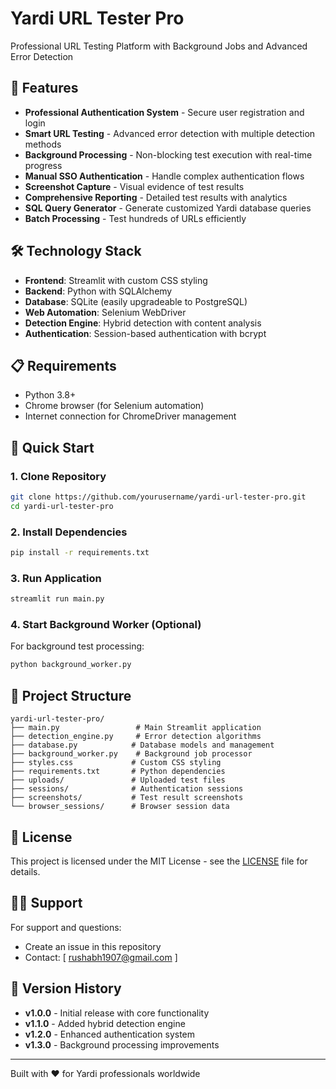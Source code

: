 # Yardi URL Tester Pro

Professional URL Testing Platform with Background Jobs and Advanced Error Detection

## 🚀 Features

- **Professional Authentication System** - Secure user registration and login
- **Smart URL Testing** - Advanced error detection with multiple detection methods
- **Background Processing** - Non-blocking test execution with real-time progress
- **Manual SSO Authentication** - Handle complex authentication flows
- **Screenshot Capture** - Visual evidence of test results
- **Comprehensive Reporting** - Detailed test results with analytics
- **SQL Query Generator** - Generate customized Yardi database queries
- **Batch Processing** - Test hundreds of URLs efficiently

## 🛠️ Technology Stack

- **Frontend**: Streamlit with custom CSS styling
- **Backend**: Python with SQLAlchemy
- **Database**: SQLite (easily upgradeable to PostgreSQL)
- **Web Automation**: Selenium WebDriver
- **Detection Engine**: Hybrid detection with content analysis
- **Authentication**: Session-based authentication with bcrypt

## 📋 Requirements

- Python 3.8+
- Chrome browser (for Selenium automation)
- Internet connection for ChromeDriver management

## 🚀 Quick Start

### 1. Clone Repository
```bash
git clone https://github.com/yourusername/yardi-url-tester-pro.git
cd yardi-url-tester-pro
```

### 2. Install Dependencies
```bash
pip install -r requirements.txt
```

### 3. Run Application
```bash
streamlit run main.py
```

### 4. Start Background Worker (Optional)
For background test processing:
```bash
python background_worker.py
```

## 📁 Project Structure

```
yardi-url-tester-pro/
├── main.py                 # Main Streamlit application
├── detection_engine.py     # Error detection algorithms
├── database.py            # Database models and management
├── background_worker.py    # Background job processor
├── styles.css             # Custom CSS styling
├── requirements.txt       # Python dependencies
├── uploads/               # Uploaded test files
├── sessions/              # Authentication sessions
├── screenshots/           # Test result screenshots
└── browser_sessions/      # Browser session data
```


## 📄 License

This project is licensed under the MIT License - see the [LICENSE](LICENSE) file for details.

## 🙋‍♂️ Support

For support and questions:
- Create an issue in this repository
- Contact: [ rushabh1907@gmail.com ]

## 🔄 Version History

- **v1.0.0** - Initial release with core functionality
- **v1.1.0** - Added hybrid detection engine
- **v1.2.0** - Enhanced authentication system
- **v1.3.0** - Background processing improvements

---

Built with ❤️ for Yardi professionals worldwide
